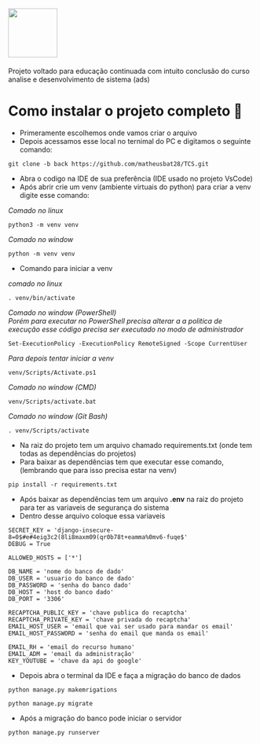 # <img src="https://github.com/matheusbat28/TCS/assets/78868039/5ca7f96d-5e80-4369-a240-2dea3779f102" width="100px">

Projeto voltado para educação continuada com intuito conclusão do curso analise e desenvolvimento de sistema (ads)  

# **Como instalar o projeto completo** 🚀

* Primeramente escolhemos onde vamos criar o arquivo 
* Depois acessamos esse local no ternimal do PC e digitamos o seguinte comando: 
~~~
git clone -b back https://github.com/matheusbat28/TCS.git
~~~ 


* Abra o codigo na IDE de sua preferência (IDE usado no projeto VsCode)
* Após abrir crie um venv (ambiente virtuais do python) para criar a venv digite esse comando:

*Comado no linux*
~~~
python3 -m venv venv
~~~

*Comado no window*
~~~
python -m venv venv
~~~

* Comando para iniciar a venv 

*comado no linux*
~~~
. venv/bin/activate
~~~

*Comado no window (PowerShell)*  
*Porém para executar no PowerShell precisa alterar a a politica de execução esse código precisa ser executado no modo de administrador*
~~~
Set-ExecutionPolicy -ExecutionPolicy RemoteSigned -Scope CurrentUser
~~~
*Para depois tentar iniciar a venv*
~~~
venv/Scripts/Activate.ps1
~~~
*Comado no window (CMD)*
~~~
venv/Scripts/activate.bat
~~~
*Comado no window (Git Bash)*
~~~
. venv/Scripts/activate
~~~

* Na raiz do projeto tem um arquivo chamado requirements.txt (onde tem todas as dependências do projetos)
* Para baixar as dependências tem que executar esse comando, (lembrando que para isso precisa estar na venv)
~~~
pip install -r requirements.txt
~~~

* Após baixar as dependências tem um arquivo **.env** na raiz do projeto para ter as variaveis de segurança do sistema
* Dentro desse arquivo coloque essa variaveis
~~~
SECRET_KEY = 'django-insecure-8=0$#e#4eig3c2(8li8maxm09(qr0b78t+eamma%0mv6-fuqe$'
DEBUG = True

ALLOWED_HOSTS = ['*']

DB_NAME = 'nome do banco de dado'
DB_USER = 'usuario do banco de dado'
DB_PASSWORD = 'senha do banco dado'
DB_HOST = 'host do banco dado'
DB_PORT = '3306'

RECAPTCHA_PUBLIC_KEY = 'chave publica do recaptcha'
RECAPTCHA_PRIVATE_KEY = 'chave privada do recaptcha'
EMAIL_HOST_USER = 'email que vai ser usado para mandar os email'
EMAIL_HOST_PASSWORD = 'senha do email que manda os email'

EMAIL_RH = 'email do recurso humano'
EMAIL_ADM = 'email da administração'
KEY_YOUTUBE = 'chave da api do google'
~~~

* Depois abra o terminal da IDE e faça a migração do banco de dados 
~~~
python manage.py makemrigations
~~~
~~~
python manage.py migrate
~~~

* Após a migração do banco pode iniciar o servidor
~~~
python manage.py runserver
~~~
